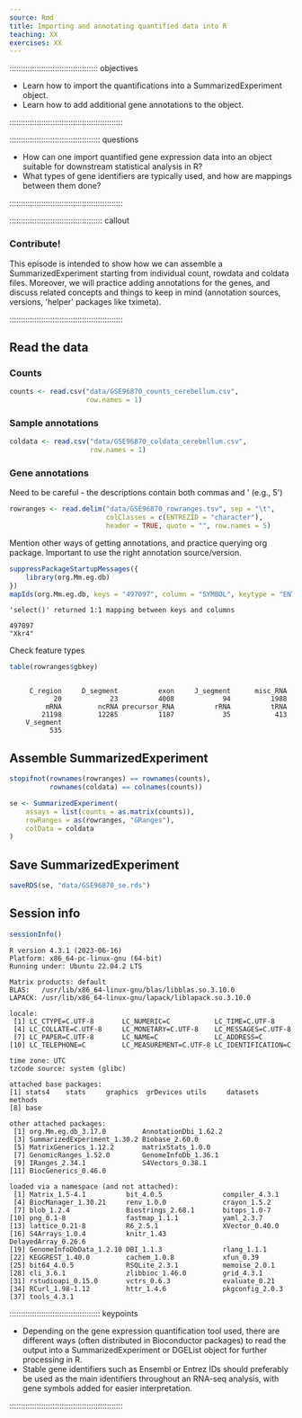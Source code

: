 ```yaml
---
source: Rmd
title: Importing and annotating quantified data into R
teaching: XX
exercises: XX
---
```




::::::::::::::::::::::::::::::::::::::: objectives

- Learn how to import the quantifications into a SummarizedExperiment object.
- Learn how to add additional gene annotations to the object.

::::::::::::::::::::::::::::::::::::::::::::::::::

:::::::::::::::::::::::::::::::::::::::: questions

- How can one import quantified gene expression data into an object suitable for downstream statistical analysis in R?
- What types of gene identifiers are typically used, and how are mappings between them done? 


::::::::::::::::::::::::::::::::::::::::::::::::::

:::::::::::::::::::::::::::::::::::::::::  callout

### Contribute!

This episode is intended to show how we can assemble a SummarizedExperiment
starting from individual count, rowdata and coldata files. Moreover, we will
practice adding annotations for the genes, and discuss related concepts
and things to keep in mind (annotation sources, versions, 'helper' packages
like tximeta).


::::::::::::::::::::::::::::::::::::::::::::::::::

## Read the data

### Counts


```r
counts <- read.csv("data/GSE96870_counts_cerebellum.csv", 
                   row.names = 1)
```

### Sample annotations


```r
coldata <- read.csv("data/GSE96870_coldata_cerebellum.csv",
                    row.names = 1)
```

### Gene annotations

Need to be careful - the descriptions contain both commas and ' (e.g., 5')


```r
rowranges <- read.delim("data/GSE96870_rowranges.tsv", sep = "\t", 
                        colClasses = c(ENTREZID = "character"),
                        header = TRUE, quote = "", row.names = 5)
```

Mention other ways of getting annotations, and practice querying org package.
Important to use the right annotation source/version.


```r
suppressPackageStartupMessages({
    library(org.Mm.eg.db)
})
mapIds(org.Mm.eg.db, keys = "497097", column = "SYMBOL", keytype = "ENTREZID")
```

```{.output}
'select()' returned 1:1 mapping between keys and columns
```

```{.output}
497097 
"Xkr4" 
```

Check feature types


```r
table(rowranges$gbkey)
```

```{.output}

     C_region     D_segment          exon     J_segment      misc_RNA 
           20            23          4008            94          1988 
         mRNA         ncRNA precursor_RNA          rRNA          tRNA 
        21198         12285          1187            35           413 
    V_segment 
          535 
```

## Assemble SummarizedExperiment


```r
stopifnot(rownames(rowranges) == rownames(counts),
          rownames(coldata) == colnames(counts))

se <- SummarizedExperiment(
    assays = list(counts = as.matrix(counts)),
    rowRanges = as(rowranges, "GRanges"),
    colData = coldata
)
```

## Save SummarizedExperiment


```r
saveRDS(se, "data/GSE96870_se.rds")
```

## Session info


```r
sessionInfo()
```

```{.output}
R version 4.3.1 (2023-06-16)
Platform: x86_64-pc-linux-gnu (64-bit)
Running under: Ubuntu 22.04.2 LTS

Matrix products: default
BLAS:   /usr/lib/x86_64-linux-gnu/blas/libblas.so.3.10.0 
LAPACK: /usr/lib/x86_64-linux-gnu/lapack/liblapack.so.3.10.0

locale:
 [1] LC_CTYPE=C.UTF-8       LC_NUMERIC=C           LC_TIME=C.UTF-8       
 [4] LC_COLLATE=C.UTF-8     LC_MONETARY=C.UTF-8    LC_MESSAGES=C.UTF-8   
 [7] LC_PAPER=C.UTF-8       LC_NAME=C              LC_ADDRESS=C          
[10] LC_TELEPHONE=C         LC_MEASUREMENT=C.UTF-8 LC_IDENTIFICATION=C   

time zone: UTC
tzcode source: system (glibc)

attached base packages:
[1] stats4    stats     graphics  grDevices utils     datasets  methods  
[8] base     

other attached packages:
 [1] org.Mm.eg.db_3.17.0         AnnotationDbi_1.62.2       
 [3] SummarizedExperiment_1.30.2 Biobase_2.60.0             
 [5] MatrixGenerics_1.12.2       matrixStats_1.0.0          
 [7] GenomicRanges_1.52.0        GenomeInfoDb_1.36.1        
 [9] IRanges_2.34.1              S4Vectors_0.38.1           
[11] BiocGenerics_0.46.0        

loaded via a namespace (and not attached):
 [1] Matrix_1.5-4.1          bit_4.0.5               compiler_4.3.1         
 [4] BiocManager_1.30.21     renv_1.0.0              crayon_1.5.2           
 [7] blob_1.2.4              Biostrings_2.68.1       bitops_1.0-7           
[10] png_0.1-8               fastmap_1.1.1           yaml_2.3.7             
[13] lattice_0.21-8          R6_2.5.1                XVector_0.40.0         
[16] S4Arrays_1.0.4          knitr_1.43              DelayedArray_0.26.6    
[19] GenomeInfoDbData_1.2.10 DBI_1.1.3               rlang_1.1.1            
[22] KEGGREST_1.40.0         cachem_1.0.8            xfun_0.39              
[25] bit64_4.0.5             RSQLite_2.3.1           memoise_2.0.1          
[28] cli_3.6.1               zlibbioc_1.46.0         grid_4.3.1             
[31] rstudioapi_0.15.0       vctrs_0.6.3             evaluate_0.21          
[34] RCurl_1.98-1.12         httr_1.4.6              pkgconfig_2.0.3        
[37] tools_4.3.1            
```

:::::::::::::::::::::::::::::::::::::::: keypoints

- Depending on the gene expression quantification tool used, there are different ways (often distributed in Bioconductor packages) to read the output into a SummarizedExperiment or DGEList object for further processing in R.
- Stable gene identifiers such as Ensembl or Entrez IDs should preferably be used as the main identifiers throughout an RNA-seq analysis, with gene symbols added for easier interpretation.


::::::::::::::::::::::::::::::::::::::::::::::::::


